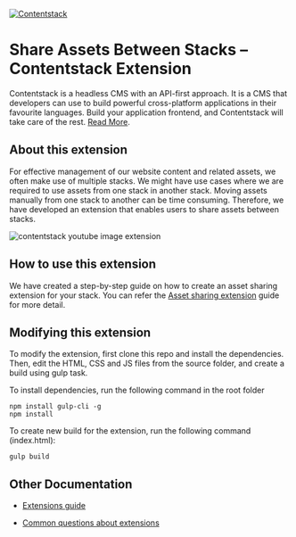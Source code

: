 [![Contentstack](https://www.contentstack.com/assets/blt440aad5a09c89b2f/contentstack_icon.svg)](https://www.contentstack.com/)

# Share Assets Between Stacks  – Contentstack Extension

Contentstack is a headless CMS with an API-first approach. It is a CMS that developers can use to build powerful cross-platform applications in their favourite languages. Build your application frontend, and Contentstack will take care of the rest. [Read More](https://www.contentstack.com/).

## About this extension

For effective management of our website content and related assets, we often make use of multiple stacks. We might have use cases where we are required to use assets from one stack in another stack. Moving assets manually from one stack to another can be time consuming. Therefore, we have developed an extension that enables users to share assets between stacks.

![contentstack youtube image extension](https://user-images.githubusercontent.com/29656920/92005785-84921c00-ed61-11ea-911a-0e13cf190a2f.png)

## How to use this extension

We have created a step-by-step guide on how to create an asset sharing extension for your stack. You can refer the [Asset sharing extension](https://www.contentstack.com/docs/developers/how-to-guides/sharing-assets-between-stacks-using-an-extension/) guide for more detail.

## Modifying this extension

To modify the extension, first clone this repo and install the dependencies. Then, edit the HTML, CSS and JS files from the source folder, and create a build using gulp task.

To install dependencies, run the following command in the root folder

    npm install gulp-cli -g 
    npm install
    
To create new build for the extension, run the following command (index.html):

    gulp build

## Other Documentation

-   [Extensions guide](https://www.contentstack.com/docs/guide/extensions)
    
-   [Common questions about extensions](https://www.contentstack.com/docs/developers/experience-extensions-faqs/)

